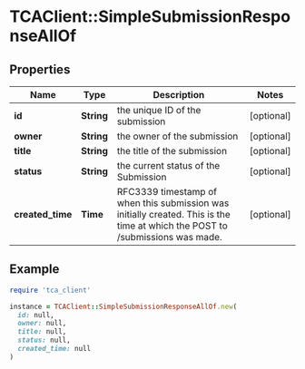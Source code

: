 # TCAClient::SimpleSubmissionResponseAllOf

## Properties

| Name | Type | Description | Notes |
| ---- | ---- | ----------- | ----- |
| **id** | **String** | the unique ID of the submission | [optional] |
| **owner** | **String** | the owner of the submission | [optional] |
| **title** | **String** | the title of the submission | [optional] |
| **status** | **String** | the current status of the Submission | [optional] |
| **created_time** | **Time** | RFC3339 timestamp of when this submission was initially created. This is the time at which the POST to /submissions was made.  | [optional] |

## Example

```ruby
require 'tca_client'

instance = TCAClient::SimpleSubmissionResponseAllOf.new(
  id: null,
  owner: null,
  title: null,
  status: null,
  created_time: null
)
```

